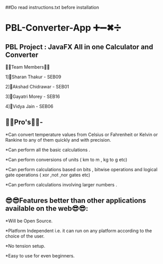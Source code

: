 ##Do read instructions.txt before installation

# PBL-Converter-App  ➕➖✖➗
## PBL Project : JavaFX All in one Calculator and Converter


👦👧Team Members👦👧

1]👦Sharan Thakur - SEB09  

2]👦Akshad Chidrawar - SEB01

3]👧Gayatri Morey - SEB16

4]👧Vidya Jain - SEB06



## 💯💯Pro's💯💯- 


*Can convert temperature values from Celsius or Fahrenheit or Kelvin or Rankine to any of them quickly and with precision.

*Can perform all the basic calculations .

*Can perform conversions of units ( km to m , kg to g etc)

*Can perform calculations based on bits , bitwise operations and logical gate operations ( xor ,not ,nor gates etc)

*Can perform calculations involving larger numbers . 


## 😎😎Features better than other applications available on the web😎😎:

*Will be Open Source.

*Platform Independent i.e. it can run on any platform according to the choice of the user.

*No tension setup.

*Easy to use for even beginners.
